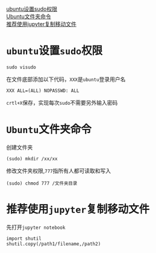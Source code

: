 [ubuntu设置sudo权限](#ubuntu设置sudo权限)    
[Ubuntu文件夹命令](#Ubuntu文件夹命令)  
[推荐使用jupyter复制移动文件](#推荐使用jupyter复制移动文件)

# `ubuntu`设置`sudo`权限
    sudo visudo
    
在文件底部添加以下代码，`XXX`是`ubuntu`登录用户名  
    
    XXX ALL=(ALL) NOPASSWD: ALL 
`crtl+X`保存，实现每次`sudo`不需要另外输入密码


# `Ubuntu`文件夹命令
创建文件夹

    (sudo) mkdir /xx/xx

修改文件夹权限,`777`指所有人都可读取和写入

    (sudo) chmod 777 /文件夹目录

# 推荐使用`jupyter`复制移动文件
先打开`jupyter notebook`  

    import shutil  
    shutil.copy(/path1/filename,/path2)  
